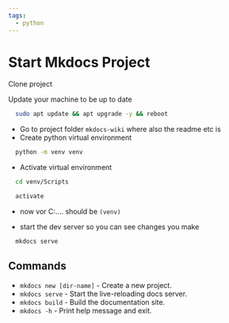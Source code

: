 ```yaml
---
tags:
  - python
---
```


# Start Mkdocs Project

Clone project

Update your machine to be up to date
```bash
  sudo apt update && apt upgrade -y && reboot
```

- Go to project folder `mkdocs-wiki` where also the readme etc is
- Create python virtual environment
```bash
  python -m venv venv
```

- Activate virtual environment
```bash
  cd venv/Scripts
```

```bash
  activate
```

- now vor C:\.... should be `(venv)`

- start the dev server so you can see changes you make
```bash
  mkdocs serve
```

## Commands

* `mkdocs new [dir-name]` - Create a new project.
* `mkdocs serve` - Start the live-reloading docs server.
* `mkdocs build` - Build the documentation site.
* `mkdocs -h` - Print help message and exit.
